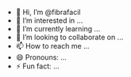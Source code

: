 - 👋 Hi, I’m @fibrafacil
- 👀 I’m interested in ...
- 🌱 I’m currently learning ...
- 💞️ I’m looking to collaborate on ...
- 📫 How to reach me ...
- 😄 Pronouns: ...
- ⚡ Fun fact: ...

<!---
fibrafacil/fibrafacil is a ✨ special ✨ repository because its `README.md` (this file) appears on your GitHub profile.
You can click the Preview link to take a look at your changes.
--->

